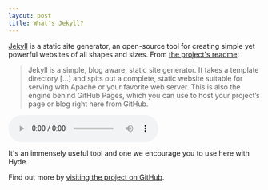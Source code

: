```yaml
---
layout: post
title: What's Jekyll?
---
```


[Jekyll](http://jekyllrb.com) is a static site generator, an open-source tool for creating simple yet powerful websites of all shapes and sizes. From [the project's readme](https://github.com/mojombo/jekyll/blob/master/README.markdown):

  > Jekyll is a simple, blog aware, static site generator. It takes a template directory [...] and spits out a complete, static website suitable for serving with Apache or your favorite web server. This is also the engine behind GitHub Pages, which you can use to host your project’s page or blog right here from GitHub.

<audio controls=""><source src="https://github.com/lhppom/VoiceConversion/raw/master/audio/M_M/p272_007_mel.wav" type="audio/wav">Your browser does not support the audio element.</audio>

It's an immensely useful tool and one we encourage you to use here with Hyde.

Find out more by [visiting the project on GitHub](https://github.com/mojombo/jekyll).
